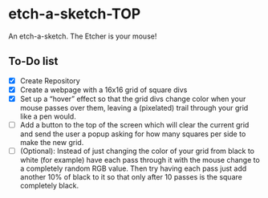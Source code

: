 # etch-a-sketch-TOP
An etch-a-sketch. The Etcher is your mouse!

## To-Do list
- [x] Create Repository
- [x] Create a webpage with a 16x16 grid of square divs 
- [x] Set up a “hover” effect so that the grid divs change color when your mouse passes over them, leaving a (pixelated) trail through your grid like a pen would. 
- [ ] Add a button to the top of the screen which will clear the current grid and send the user a popup asking for how many squares per side to make the new grid.
- [ ] (Optional): Instead of just changing the color of your grid from black to white (for example) have each pass through it with the mouse change to a completely random RGB value. Then try having each pass just add another 10% of black to it so that only after 10 passes is the square completely black.